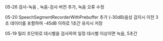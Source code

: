 ###
05-26
검사-녹음 , 녹음-검사 버전 추가, 녹음 오류 수정

05-20
SpeechSegmentRecorderWithPrebuffer 추가
(-30dB)음성 감지시 이전 3초 데이터를 포함하여 -45dB 이하로 1초간 유지시 저장

05-19
밀리 초단위로 데시벨을 검사하여 일정 데시벨 이상이면 녹음, 5초간
